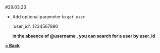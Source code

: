 #29.03.23

- Add optional parameter to ```get_user```
  
  'user_id': 1234567890

  **in the absence of @username , you can search for a user by user_id**
  


**[< Back](https://github.com/BEWARETHEDEAD/ghosteye/blob/main/README.md)**
